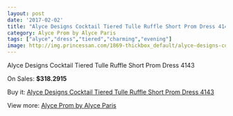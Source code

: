 ```yaml
---
layout: post
date: '2017-02-02'
title: "Alyce Designs Cocktail Tiered Tulle Ruffle Short Prom Dress 4143"
category: Alyce Prom by Alyce Paris
tags: ["alyce","dress","tiered","charming","evening"]
image: http://img.princessan.com/1869-thickbox_default/alyce-designs-cocktail-tiered-tulle-ruffle-short-prom-dress-4143.jpg
---
```

Alyce Designs Cocktail Tiered Tulle Ruffle Short Prom Dress 4143

On Sales: **$318.2915**
<a href="https://www.princessan.com/en/alyce-prom-by-alyce-paris/835-alyce-designs-cocktail-tiered-tulle-ruffle-short-prom-dress-4143.html"><amp-img layout="responsive" width="600" height="600" src="//img.princessan.com/1869-thickbox_default/alyce-designs-cocktail-tiered-tulle-ruffle-short-prom-dress-4143.jpg" alt="Alyce Designs Cocktail Tiered Tulle Ruffle Short Prom Dress 4143 0" /></a>
<a href="https://www.princessan.com/en/alyce-prom-by-alyce-paris/835-alyce-designs-cocktail-tiered-tulle-ruffle-short-prom-dress-4143.html"><amp-img layout="responsive" width="600" height="600" src="//img.princessan.com/1870-thickbox_default/alyce-designs-cocktail-tiered-tulle-ruffle-short-prom-dress-4143.jpg" alt="Alyce Designs Cocktail Tiered Tulle Ruffle Short Prom Dress 4143 1" /></a>
<a href="https://www.princessan.com/en/alyce-prom-by-alyce-paris/835-alyce-designs-cocktail-tiered-tulle-ruffle-short-prom-dress-4143.html"><amp-img layout="responsive" width="600" height="600" src="//img.princessan.com/1871-thickbox_default/alyce-designs-cocktail-tiered-tulle-ruffle-short-prom-dress-4143.jpg" alt="Alyce Designs Cocktail Tiered Tulle Ruffle Short Prom Dress 4143 2" /></a>
<a href="https://www.princessan.com/en/alyce-prom-by-alyce-paris/835-alyce-designs-cocktail-tiered-tulle-ruffle-short-prom-dress-4143.html"><amp-img layout="responsive" width="600" height="600" src="//img.princessan.com/1872-thickbox_default/alyce-designs-cocktail-tiered-tulle-ruffle-short-prom-dress-4143.jpg" alt="Alyce Designs Cocktail Tiered Tulle Ruffle Short Prom Dress 4143 3" /></a>

Buy it: [Alyce Designs Cocktail Tiered Tulle Ruffle Short Prom Dress 4143](https://www.princessan.com/en/alyce-prom-by-alyce-paris/835-alyce-designs-cocktail-tiered-tulle-ruffle-short-prom-dress-4143.html "Alyce Designs Cocktail Tiered Tulle Ruffle Short Prom Dress 4143")

View more: [Alyce Prom by Alyce Paris](https://www.princessan.com/en/8-alyce-prom-by-alyce-paris "Alyce Prom by Alyce Paris")